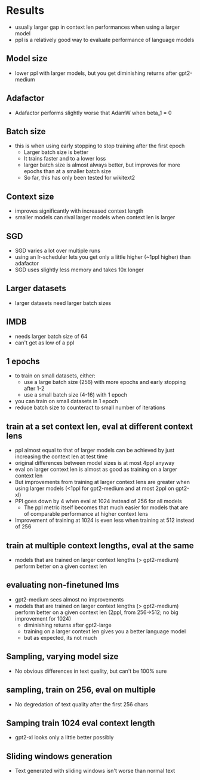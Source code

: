 # Results

-   usually larger gap in context len performances when using a larger model
-   ppl is a relatively good way to evaluate performance of language models

## Model size

-   lower ppl with larger models, but you get diminishing returns after gpt2-medium

## Adafactor

-   Adafactor performs slightly worse that AdamW when beta_1 = 0

## Batch size

-   this is when using early stopping to stop training after the first epoch
    -   Larger batch size is better
    -   It trains faster and to a lower loss
    -   larger batch size is almost always better, but improves for more epochs than at a smaller batch size
    -   So far, this has only been tested for wikitext2

## Context size

-   improves significantly with increased context length
-   smaller models can rival larger models when context len is larger

## SGD

-   SGD varies a lot over multiple runs
-   using an lr-scheduler lets you get only a little higher (~1ppl higher) than adafactor
-   SGD uses slightly less memory and takes 10x longer

## Larger datasets

-   larger datasets need larger batch sizes

## IMDB

-   needs larger batch size of 64
-   can't get as low of a ppl

## 1 epochs

-   to train on small datasets, either:
    -   use a large batch size (256) with more epochs and early stopping after 1-2
    -   use a small batch size (4-16) with 1 epoch
-   you can train on small datasets in 1 epoch
-   reduce batch size to counteract to small number of iterations

## train at a set context len, eval at different context lens

-   ppl almost equal to that of larger models can be achieved by just increasing the context len at test time
-   original differences between model sizes is at most 4ppl anyway
-   eval on larger context len is almost as good as training on a larger context len
-   But improvements from training at larger context lens are greater when using larger models (<1ppl for gpt2-medium and at most 2ppl on gpt2-xl)
-   PPl goes down by 4 when eval at 1024 instead of 256 for all models
    -   The ppl metric itself becomes that much easier for models that are of comparable performance at higher context lens
-   Improvement of training at 1024 is even less when training at 512 instead of 256

## train at multiple context lengths, eval at the same

-   models that are trained on larger context lengths (> gpt2-medium) perform better on a given context len

## evaluating non-finetuned lms

-   gpt2-medium sees almost no improvements
-   models that are trained on larger context lengths (> gpt2-medium) perform better on a given context len (2ppl, from 256->512; no big improvement for 1024)
    -   diminishing returns after gpt2-large
    -   training on a larger context len gives you a better language model
    -   but as expected, its not much

## Sampling, varying model size

-   No obvious differences in text quality, but can't be 100% sure

## sampling, train on 256, eval on multiple

-   No degredation of text quality after the first 256 chars

## Samping train 1024 eval context length

-   gpt2-xl looks only a little better possibly

## Sliding windows generation

-   Text generated with sliding windows isn't worse than normal text
